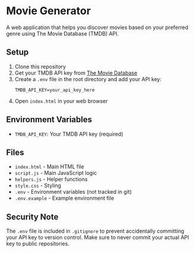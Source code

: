 # Movie Generator

A web application that helps you discover movies based on your preferred genre using The Movie Database (TMDB) API.

## Setup

1. Clone this repository
2. Get your TMDB API key from [The Movie Database](https://www.themoviedb.org/settings/api)
3. Create a `.env` file in the root directory and add your API key:
   ```
   TMDB_API_KEY=your_api_key_here
   ```
4. Open `index.html` in your web browser

## Environment Variables

- `TMDB_API_KEY`: Your TMDB API key (required)

## Files

- `index.html` - Main HTML file
- `script.js` - Main JavaScript logic
- `helpers.js` - Helper functions
- `style.css` - Styling
- `.env` - Environment variables (not tracked in git)
- `.env.example` - Example environment file

## Security Note

The `.env` file is included in `.gitignore` to prevent accidentally committing your API key to version control. Make sure to never commit your actual API key to public repositories.
